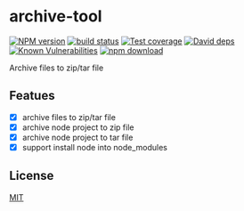 # archive-tool

[![NPM version][npm-image]][npm-url]
[![build status][travis-image]][travis-url]
[![Test coverage][codecov-image]][codecov-url]
[![David deps][david-image]][david-url]
[![Known Vulnerabilities][snyk-image]][snyk-url]
[![npm download][download-image]][download-url]

[npm-image]: https://img.shields.io/npm/v/archive-tool.svg?style=flat-square
[npm-url]: https://npmjs.org/package/archive-tool
[travis-image]: https://img.shields.io/travis/hubcarl/archive-tool.svg?style=flat-square
[travis-url]: https://travis-ci.org/hubcarl/archive-tool
[codecov-image]: https://img.shields.io/codecov/c/github/hubcarl/archive-tool.svg?style=flat-square
[codecov-url]: https://codecov.io/github/hubcarl/archive-tool?branch=master
[david-image]: https://img.shields.io/david/hubcarl/archive-tool.svg?style=flat-square
[david-url]: https://david-dm.org/hubcarl/archive-tool
[snyk-image]: https://snyk.io/test/npm/archive-tool/badge.svg?style=flat-square
[snyk-url]: https://snyk.io/test/npm/archive-tool
[download-image]: https://img.shields.io/npm/dm/archive-tool.svg?style=flat-square
[download-url]: https://npmjs.org/package/archive-tool

Archive files to zip/tar file

## Featues

- [x] archive files to zip/tar file
- [x] archive node project to zip file
- [x] archive node project to tar file
- [x] support install node into node_modules

## License

[MIT](LICENSE)
